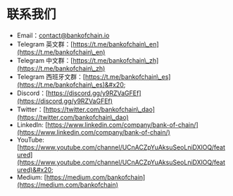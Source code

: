 # 联系我们

* Email：contact@bankofchain.io
* Telegram 英文群：[https://t.me/bankofchain\_en](https://t.me/bankofchain\_en)
* Telegram 中文群：[https://t.me/bankofchain\_zh](https://t.me/bankofchain\_zh)
* Telegram 西班牙文群：[https://t.me/bankofchain\_es](https://t.me/bankofchain\_es)&#x20;
* Discord：[https://discord.gg/y9RZVaGFEf](https://discord.gg/y9RZVaGFEf)
* Twitter：[https://twitter.com/bankofchain\_dao](https://twitter.com/bankofchain\_dao)
* LinkedIn: [https://www.linkedin.com/company/bank-of-chain/](https://www.linkedin.com/company/bank-of-chain/)
* YouTube: [https://www.youtube.com/channel/UCnACZpYuAksuSeoLniDXlOQ/featured](https://www.youtube.com/channel/UCnACZpYuAksuSeoLniDXlOQ/featured)&#x20;
* Medium: [https://medium.com/bankofchain](https://medium.com/bankofchain)
